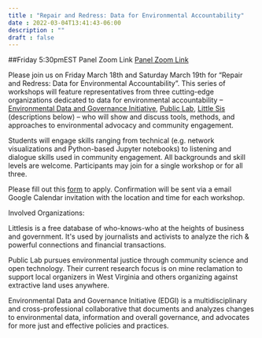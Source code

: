 ```yaml
---
title : "Repair and Redress: Data for Environmental Accountability"
date : 2022-03-04T13:41:43-06:00
description : ""
draft : false
---
```


##Friday 5:30pmEST Panel Zoom Link
[Panel Zoom Link](https://cornell.zoom.us/j/93629723374?pwd=WXJrZFpTdURLQnBJaWJXMmtmTGFyQT09)

Please join us on Friday March 18th and Saturday March 19th for “Repair and Redress: Data for Environmental Accountability”.  This series of workshops will feature representatives from three cutting-edge organizations dedicated to data for environmental accountability –[Environmental Data and Governance Initiative](https://envirodatagov.org/), [Public Lab](https://publiclab.org/), [Little Sis](https://littlesis.org/) (descriptions below) – who will show and discuss tools, methods, and approaches to environmental advocacy and community engagement. 

Students will engage skills ranging from technical (e.g. network visualizations and Python-based Jupyter notebooks) to listening and dialogue skills used in community engagement.  All backgrounds and skill levels are welcome.  Participants may join for a single workshop or for all three. 

Please fill out this [form](https://forms.gle/jygtWTSyF4DjWUPK8) to apply. Confirmation will be sent via a email Google Calendar invitation with the location and time for each workshop.

Involved Organizations: 

Littlesis is a free database of who-knows-who at the heights of business and government. It's used by journalists and activists to analyze the rich & powerful connections and financial transactions.

Public Lab pursues environmental justice through community science and open technology. Their current research focus is on mine reclamation to support local organizers in West Virginia and others organizing against extractive land uses anywhere.

Environmental Data and Governance Initiative (EDGI) is a multidisciplinary and cross-professional collaborative that documents and analyzes changes to environmental data, information and overall governance, and advocates for more just and effective policies and practices.
